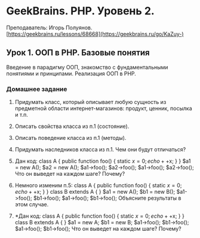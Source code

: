 # GeekBrains. PHP. Уровень 2.
Преподаватель: Игорь Полуянов.
<br>[https://geekbrains.ru/lessons/68668](https://geekbrains.ru/go/KaZuy-)

## Урок 1. ООП в PHP. Базовые понятия

Введение в парадигму ООП, знакомство с фундаментальными понятиями и принципами. Реализация ООП в PHP.

### Домашнее задание

1. Придумать класс, который описывает любую сущность из предметной области интернет-магазинов: продукт, ценник, посылка и т.п.

2. Описать свойства класса из п.1 (состояние).

3. Описать поведение класса из п.1 (методы).

4. Придумать наследников класса из п.1. Чем они будут отличаться?

5. Дан код:
class A {
    public function foo() {
        static $x = 0;
        echo ++$x;
    }
}
$a1 = new A();
$a2 = new A();
$a1->foo();
$a2->foo();
$a1->foo();
$a2->foo();
Что он выведет на каждом шаге? Почему?

6. Немного изменим п.5:
class A {
    public function foo() {
        static $x = 0;
        echo ++$x;
    }
}
class B extends A {
}
$a1 = new A();
$b1 = new B();
$a1->foo(); 
$b1->foo(); 
$a1->foo(); 
$b1->foo();
Объясните результаты в этом случае.

7. *Дан код:
class A {
    public function foo() {
        static $x = 0;
        echo ++$x;
    }
}
class B extends A {
}
$a1 = new A;
$b1 = new B;
$a1->foo(); 
$b1->foo(); 
$a1->foo(); 
$b1->foo(); 
Что он выведет на каждом шаге? Почему?
